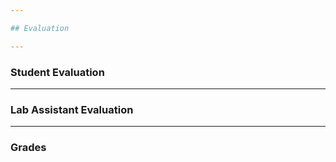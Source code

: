 ```yaml
---

## Evaluation

---
```


### Student Evaluation

---

### Lab Assistant Evaluation

---

### Grades
